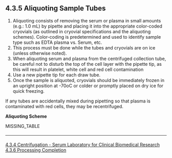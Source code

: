 ## 4.3.5 Aliquoting Sample Tubes

1. Aliquoting consists of removing the serum or plasma in small amounts (e.g.: 1.0
mL) by pipette and placing it into the appropriate color-coded cryovials (as outlined
in cryovial specifications and the aliquoting schemes). Color-coding is predetermined
and used to identify sample type such as EDTA plasma vs. Serum, etc.
2. This process must be done while the tubes and cryovials are on ice (unless
otherwise noted).
3. When aliquoting serum and plasma from the centrifuged collection tube, be careful
not to disturb the top of the cell layer with the pipette tip, as this will result in
platelet, white cell and red cell contamination
4. Use a new pipette tip for each draw tube.
5. Once the sample is aliquoted, cryovials should be immediately frozen in an upright
position at -70oC or colder or promptly placed on dry ice for quick freezing.

If any tubes are accidentally mixed during pipetting so that plasma is contaminated with red
cells, they may be recentrifuged.

**Aliquoting Scheme**

MISSING_TABLE


<hr class="soften" style="margin-top: 20px;margin-bottom: 20px;"/>

<div class="center">
<div class="btn-group">
  <a href=":pages_path:/manuals/laboratory-for-clinical-biomedical-research/4-03-04-centrifugation-serum.md" class="btn btn-default">
    <span class="glyphicon glyphicon-chevron-left"></span>
    4.3.4 Centrifugation - Serum
  </a>

  <a href=":pages_path:/manuals/laboratory-for-clinical-biomedical-research" class="btn btn-default">
    <span class="glyphicon glyphicon-chevron-up"></span>
    Laboratory for Clinical Biomedical Research
  </a>

  <a href=":pages_path:/manuals/laboratory-for-clinical-biomedical-research/4-03-06-processing-completion.md" class="btn btn-success">
    4.3.6 Processing Completion
    <span class="glyphicon glyphicon-chevron-right"></span>
  </a>
</div>
</div>